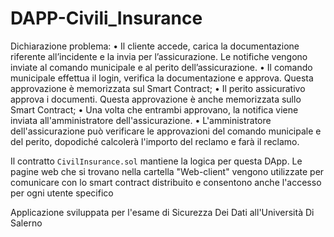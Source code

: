 # DAPP-Civili_Insurance
Dichiarazione problema:
•	Il cliente accede, carica la documentazione riferente all’incidente e la invia per l’assicurazione. Le notifiche vengono inviate al comando municipale e al perito dell’assicurazione.
•	Il comando municipale effettua il login, verifica la documentazione e approva. Questa approvazione è memorizzata sul Smart Contract;
•	Il perito assicurativo approva i documenti. Questa approvazione è anche memorizzata sullo Smart Contract;
•	Una volta che entrambi approvano, la notifica viene inviata all'amministratore dell'assicurazione.
•	L'amministratore dell'assicurazione può verificare le approvazioni del comando municipale e del perito, dopodiché calcolerà l'importo del reclamo e farà il reclamo.


Il contratto `CivilInsurance.sol` mantiene la logica per questa DApp.
Le pagine web che si trovano nella cartella "Web-client" vengono utilizzate per comunicare con lo smart contract distribuito e consentono anche l'accesso per ogni utente specifico

Applicazione sviluppata per l'esame di Sicurezza Dei Dati all'Università Di Salerno
